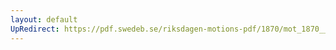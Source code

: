 ```yaml
---
layout: default
UpRedirect: https://pdf.swedeb.se/riksdagen-motions-pdf/1870/mot_1870__ak__00036/mot_1870__ak__00036_002.pdf
---
```

